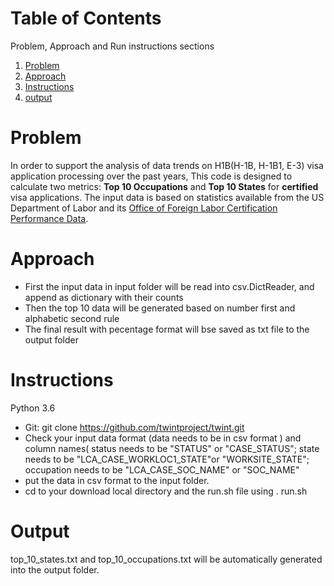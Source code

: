 # Table of Contents
Problem, Approach and Run instructions sections
1. [Problem](README.md#problem)
2. [Approach](README.md#approach)
3. [Instructions](README.md#instructions)
4. [output](README.md#output)


# Problem

In order to support the analysis of data trends on H1B(H-1B, H-1B1, E-3) visa application processing over the past years, This code is designed to calculate two metrics: **Top 10 Occupations** and **Top 10 States** for **certified** visa applications.
The input data is based on statistics available from the US Department of Labor and its [Office of Foreign Labor Certification Performance Data](https://www.foreignlaborcert.doleta.gov/performancedata.cfm#dis). 

# Approach

*  First the input data in input folder will be read into csv.DictReader, and append as dictionary with their counts
*  Then the top 10 data will be generated based on number first and alphabetic second rule
*  The final result with pecentage format will bse saved as txt file to the output folder

# Instructions

Python 3.6 
* Git: git clone https://github.com/twintproject/twint.git
* Check your input data format (data needs to be in csv format ) and column names( status needs to be "STATUS" or "CASE_STATUS"; state needs to be "LCA_CASE_WORKLOC1_STATE"or "WORKSITE_STATE"; occupation needs to be "LCA_CASE_SOC_NAME" or "SOC_NAME"
* put the data in csv format to the input folder.
* cd to your download local directory and  the run.sh file using . run.sh

# Output 
top_10_states.txt  and top_10_occupations.txt  will be automatically generated into the output folder.

